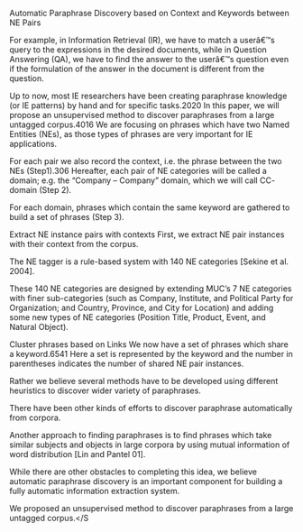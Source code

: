 Automatic Paraphrase Discovery based on Context and Keywords between NE Pairs

For example, in Information Retrieval (IR), we have to match a userâ€™s query to the expressions in the desired documents, while in Question Answering (QA), we have to find the answer to the userâ€™s question even if the formulation of the answer in the document is different from the question.

Up to now, most IE researchers have been creating paraphrase knowledge (or IE patterns) by hand and for specific tasks.2020
In this paper, we will propose an unsupervised method to discover paraphrases from a large untagged corpus.4016
We are focusing on phrases which have two Named Entities (NEs), as those types of phrases are very important for IE applications.

For each pair we also record the context, i.e. the phrase between the two NEs (Step1).306
Hereafter, each pair of NE categories will be called a domain; e.g. the “Company – Company” domain, which we will call CC- domain (Step 2).

For each domain, phrases which contain the same keyword are gathered to build a set of phrases (Step 3).

Extract NE instance pairs with contexts First, we extract NE pair instances with their context from the corpus.

The NE tagger is a rule-based system with 140 NE categories [Sekine et al. 2004].

These 140 NE categories are designed by extending MUC’s 7 NE categories with finer sub-categories (such as Company, Institute, and Political Party for Organization; and Country, Province, and City for Location) and adding some new types of NE categories (Position Title, Product, Event, and Natural Object).

Cluster phrases based on Links We now have a set of phrases which share a keyword.6541
Here a set is represented by the keyword and the number in parentheses indicates the number of shared NE pair instances.

Rather we believe several methods have to be developed using different heuristics to discover wider variety of paraphrases.

There have been other kinds of efforts to discover paraphrase automatically from corpora.

Another approach to finding paraphrases is to find phrases which take similar subjects and objects in large corpora by using mutual information of word distribution [Lin and Pantel 01].

While there are other obstacles to completing this idea, we believe automatic paraphrase discovery is an important component for building a fully automatic information extraction system.

We proposed an unsupervised method to discover paraphrases from a large untagged corpus.</S
